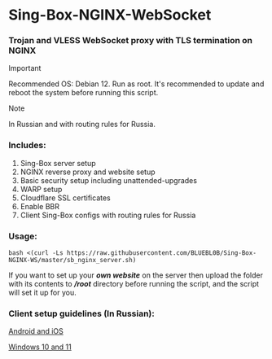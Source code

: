 # Sing-Box-NGINX-WebSocket

### Trojan and VLESS WebSocket proxy with TLS termination on NGINX

> [!IMPORTANT]
> Recommended OS: Debian 12. Run as root. It's recommended to update and reboot the system before running this script.

> [!NOTE]
> In Russian and with routing rules for Russia.
 
### Includes:
1) Sing-Box server setup
2) NGINX reverse proxy and website setup
3) Basic security setup including unattended-upgrades
4) WARP setup
5) Cloudflare SSL certificates
6) Enable BBR
7) Client Sing-Box configs with routing rules for Russia
 
### Usage:

```
bash <(curl -Ls https://raw.githubusercontent.com/BLUEBL0B/Sing-Box-NGINX-WS/master/sb_nginx_server.sh)
```
If you want to set up your *__own website__* on the server then upload the folder with its contents to *__/root__* directory before running the script, and the script will set it up for you.

### Client setup guidelines (In Russian):
[Android and iOS](https://github.com/BLUEBL0B/Sing-Box-NGINX-WS/blob/main/Sing-Box-Android-iOS.pdf)

[Windows 10 and 11](https://github.com/BLUEBL0B/Sing-Box-NGINX-WS/blob/main/Sing-Box-Windows-10-11.pdf)
